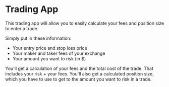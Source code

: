 # Trading App

This trading app will allow you to easily calculate your fees and position size to enter a trade.

Simply put in these information:

- Your entry price and stop loss price
- Your maker and taker fees of your exchange
- Your amount you want to risk (in $)

You'll get a calculation of your fees and the total cost of the trade. That includes your risk + your fees.
You'll also get a calculated position size, which you have to use to get to the amount you want to risk in a trade.
